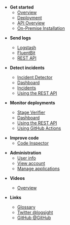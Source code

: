 <!-- docs/_sidebar.md -->

- **Get started**
    - [Overview](/)
    - [Deployment](/get_started/deployment.md)
    - [API Overview](/get_started/rest_overview.md)
    - [On-Premise Installation](/get_started/installation.md)

[//]: # (    - [Installation]&#40;/get_started/installation.md&#41;)

- **Send logs**
  - [Logstash](./send_logs/logstash.md)
  - [FluentBit](./send_logs/fluentbit.md)
  - [REST API](./send_logs/rest-api.md)

- **Detect incidents**
  - [Incident Detector](/detect_incidents/incident_detector.md) 
  - [Dashboard](/detect_incidents/dashboard.md) 
  - [Incidents](/detect_incidents/incidents.md)
  - [Using the REST API](/detect_incidents/using_the_rest_api.md)
 
- **Monitor deployments**
  - [Stage Verifier](/monitor_deployments/stage_verifier.md)
  - [Dashboard](/monitor_deployments/dashboard.md)
  - [Using the REST API](/monitor_deployments/using_the_rest_api.md)
  - [Using GitHub Actions](/monitor_deployments/github_action.md)

[//]: # (  - [Using the SDK]&#40;/monitor_deployments/using_the_sdk.md&#41;)
    
- **Improve code**
    - [Code Inspector](/analyze_code/code_inspector.md)

[//]: # (    - [Dashboard]&#40;/analyze_code/dashboard.md&#41; )
  
- **Administration**
    - [User info](/administration/user_info.md)
    - [View account](/administration/view_account.md)
    - [Manage applications](/administration/manage_applications.md)

[//]: # (  )
[//]: # (- **Logsight UI**)

[//]: # (    - [Variable Analysis]&#40;/logsight_ui/variable_analysis.md&#41;)

[//]: # (    - [Integration]&#40;/logsight_ui/integration.md&#41;)
    
- **Videos**
    - [Overview](/videos/overview.md)

- **Links**
    - [Glossary](/_glossary?id=incident)
    - [Twitter @logsight](http://twitter.com/logsight)
    - [GitHub @GitHub](https://github.com/aiops)
